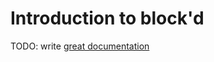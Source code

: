 # Introduction to block'd

TODO: write [great documentation](http://jacobian.org/writing/great-documentation/what-to-write/)
